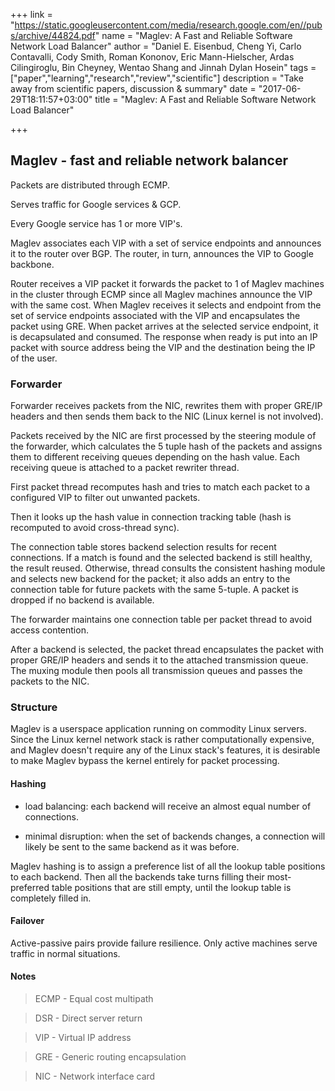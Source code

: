 +++
link = "https://static.googleusercontent.com/media/research.google.com/en//pubs/archive/44824.pdf"
name = "Maglev: A Fast and Reliable Software Network Load Balancer"
author = "Daniel E. Eisenbud, Cheng Yi, Carlo Contavalli, Cody Smith, Roman Kononov, Eric Mann-Hielscher, Ardas Cilingiroglu, Bin Cheyney, Wentao Shang and Jinnah Dylan Hosein"
tags = ["paper","learning","research","review","scientific"]
description = "Take away from scientific papers, discussion & summary"
date = "2017-06-29T18:11:57+03:00"
title = "Maglev: A Fast and Reliable Software Network Load Balancer"

+++

## Maglev - fast and reliable network balancer

Packets are distributed through ECMP.

Serves traffic for Google services & GCP.

Every Google service has 1 or more VIP's.

Maglev associates each VIP with a set of service endpoints and announces it
to the router over BGP.
The router, in turn, announces the VIP to Google backbone.

Router receives a VIP packet it forwards the packet to 1 of Maglev machines in
the cluster through ECMP since all Maglev machines announce the VIP with the same cost.
When Maglev receives it selects and endpoint from the set of service endpoints associated
with the VIP and encapsulates the packet using GRE.
When packet arrives at the selected service endpoint, it is decapsulated
and consumed. The response when ready is put into an IP packet with source address
being the VIP and the destination being the IP of the user.

### Forwarder

Forwarder receives packets from the NIC, rewrites them with proper GRE/IP headers
and then sends them back to the NIC (Linux kernel is not involved).

Packets received by the NIC are first processed by the steering module
of the forwarder, which calculates the 5 tuple hash of the packets and
assigns them to different receiving queues depending on the hash value.
Each receiving queue is attached to a packet rewriter thread.

First packet thread recomputes hash and tries to match each packet to a configured VIP to filter
out unwanted packets.

Then it looks up the hash value in connection tracking table (hash is recomputed
to avoid cross-thread sync).

The connection table stores backend selection results for recent connections.
If a match is found and the selected backend is still healthy, the result
reused. Otherwise, thread consults the consistent hashing module and selects
new backend for the packet; it also adds an entry to the connection table for
future packets with the same 5-tuple.
A packet is dropped if no backend is available.

The forwarder maintains one connection table per packet thread to avoid
access contention.

After a backend is selected, the packet thread encapsulates the packet with
proper GRE/IP headers and sends it to the attached transmission queue.
The muxing module then pools all transmission queues and passes the
packets to the NIC.

### Structure

Maglev is a userspace application running on commodity Linux servers.
Since the Linux kernel network stack is rather computationally expensive,
and Maglev doesn't require any of the Linux stack's features, it is
desirable to make Maglev bypass the kernel entirely for packet processing.

#### Hashing

- load balancing: each backend will receive an almost equal number of connections.

- minimal disruption: when the set of backends changes,
  a connection will likely be sent to the same backend as it was before.

Maglev hashing is to assign a preference list of all the lookup table positions to each backend.
Then all the backends take turns filling their most-preferred table positions that are still empty,
until the lookup table is completely filled in.

#### Failover

Active-passive pairs provide failure resilience.
Only active machines serve traffic in normal situations.

#### Notes

> ECMP - Equal cost multipath

> DSR - Direct server return

> VIP - Virtual IP address

> GRE - Generic routing encapsulation

> NIC - Network interface card
